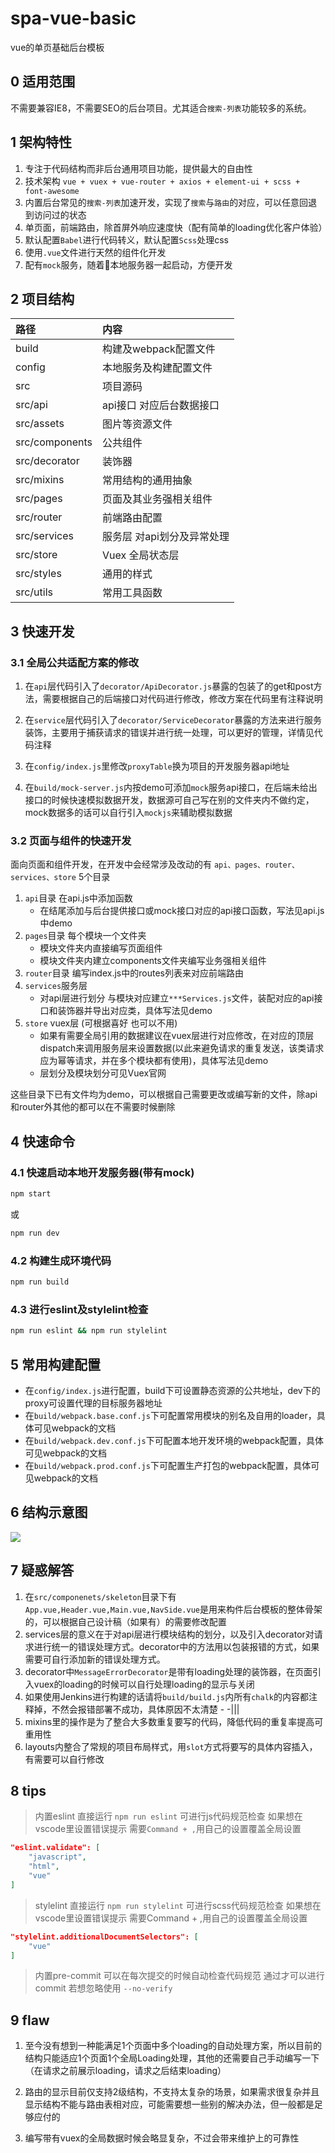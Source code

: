 # spa-vue-basic

vue的单页基础后台模板

## 0 适用范围
不需要兼容IE8，不需要SEO的后台项目。尤其适合```搜索-列表```功能较多的系统。

## 1 架构特性

1. 专注于代码结构而非后台通用项目功能，提供最大的自由性
1. 技术架构 ```vue + vuex + vue-router + axios + element-ui + scss + font-awesome```
4. 内置后台常见的```搜索-列表```加速开发，实现了```搜索```与```路由```的对应，可以任意回退到访问过的状态
1. 单页面，前端路由，除首屏外响应速度快（配有简单的loading优化客户体验）
2. 默认配置```Babel```进行代码转义，默认配置```Scss```处理css
3. 使用```.vue```文件进行天然的组件化开发
5. 配有```mock```服务，随着本地服务器一起启动，方便开发

## 2 项目结构
路径 | 内容
:--- | :---
build | 构建及webpack配置文件
config | 本地服务及构建配置文件
src | 项目源码
src/api | api接口 对应后台数据接口
src/assets | 图片等资源文件
src/components | 公共组件
src/decorator | 装饰器
src/mixins | 常用结构的通用抽象
src/pages | 页面及其业务强相关组件
src/router | 前端路由配置
src/services | 服务层 对api划分及异常处理
src/store | Vuex 全局状态层
src/styles | 通用的样式
src/utils | 常用工具函数

## 3 快速开发

### 3.1 全局公共适配方案的修改

1. 在```api```层代码引入了```decorator/ApiDecorator.js```暴露的包装了的get和post方法，需要根据自己的后端接口对代码进行修改，修改方案在代码里有注释说明

1. 在```service```层代码引入了```decorator/ServiceDecorator```暴露的方法来进行服务装饰，主要用于捕获请求的错误并进行统一处理，可以更好的管理，详情见代码注释

1. 在```config/index.js```里修改```proxyTable```换为项目的开发服务器api地址

1. 在```build/mock-server.js```内按demo可添加```mock```服务api接口，在后端未给出接口的时候快速模拟数据开发，数据源可自己写在别的文件夹内不做约定，mock数据多的话可以自行引入```mockjs```来辅助模拟数据

### 3.2 页面与组件的快速开发
面向页面和组件开发，在开发中会经常涉及改动的有 ```api、pages、router、services、store``` 5个目录
1. `api`目录 在api.js中添加函数
    *   在结尾添加与后台提供接口或mock接口对应的api接口函数，写法见api.js中demo
2. `pages`目录 每个模块一个文件夹
    *   模块文件夹内直接编写页面组件
    *   模块文件夹内建立components文件夹编写业务强相关组件
3.  `router`目录 编写index.js中的routes列表来对应前端路由
4.  `services`服务层
    *   对api层进行划分 与模块对应建立```***Services.js```文件，装配对应的api接口和装饰器并导出对应类，具体写法见demo
5.  `store` vuex层 (可根据喜好 也可以不用)
    *   如果有需要全局引用的数据建议在vuex层进行对应修改，在对应的顶层dispatch来调用服务层来设置数据(以此来避免请求的重复发送，该类请求应为幂等请求，并在多个模块都有使用)，具体写法见demo
    *   层划分及模块划分可见Vuex官网 

这些目录下已有文件均为demo，可以根据自己需要更改或编写新的文件，除api和router外其他的都可以在不需要时候删除
## 4 快速命令

### 4.1 快速启动本地开发服务器(带有mock)
```bash
npm start
```
或
```bash
npm run dev
```
### 4.2 构建生成环境代码
```bash
npm run build
```

### 4.3 进行eslint及stylelint检查
```bash
npm run eslint && npm run stylelint
```

## 5 常用构建配置
+   在```config/index.js```进行配置，build下可设置静态资源的公共地址，dev下的proxy可设置代理的目标服务器地址
+   在```build/webpack.base.conf.js```下可配置常用模块的别名及自用的loader，具体可见webpack的文档
+   在```build/webpack.dev.conf.js```下可配置本地开发环境的webpack配置，具体可见webpack的文档
+   在```build/webpack.prod.conf.js```下可配置生产打包的webpack配置，具体可见webpack的文档

## 6 结构示意图
![](./map.png)

## 7 疑惑解答
1.  在```src/componenets/skeleton```目录下有```App.vue,Header.vue,Main.vue,NavSide.vue```是用来构件后台模板的整体骨架的，可以根据自己设计稿（如果有）的需要修改配置
1.  services层的意义在于对api层进行模块结构的划分，以及引入decorator对请求进行统一的错误处理方式。decorator中的方法用以包装报错的方式，如果需要可自行添加新的错误处理方式。
1. 	decorator中```MessageErrorDecorator```是带有loading处理的装饰器，在页面引入vuex的loading的时候可以自行处理loading的显示与关闭
1.  如果使用Jenkins进行构建的话请将```build/build.js```内所有```chalk```的内容都注释掉，不然会报错部署不成功，具体原因不太清楚 - -|||
1.  mixins里的操作是为了整合大多数重复要写的代码，降低代码的重复率提高可重用性
1.  layouts内整合了常规的项目布局样式，用```slot```方式将要写的具体内容插入，有需要可以自行修改

## 8 tips
> 内置eslint 直接运行 `npm run eslint` 可进行js代码规范检查 如果想在vscode里设置错误提示 需要```Command + ,```用自己的设置覆盖全局设置
```json
"eslint.validate": [
    "javascript",
    "html",
    "vue"
]
```

> stylelint 直接运行 `npm run stylelint` 可进行scss代码规范检查 如果想在vscode里设置错误提示 需要Command + ,用自己的设置覆盖全局设置
```json
"stylelint.additionalDocumentSelectors": [
    "vue"
]
```

> 内置pre-commit 可以在每次提交的时候自动检查代码规范 通过才可以进行commit 若想忽略使用 ```--no-verify```

## 9 flaw
1.  至今没有想到一种能满足1个页面中多个loading的自动处理方案，所以目前的结构只能适应1个页面1个全局Loading处理，其他的还需要自己手动编写一下（在请求之前展示loading，请求之后结束loading）

1.  路由的显示目前仅支持2级结构，不支持太复杂的场景，如果需求很复杂并且显示结构不能与路由表相对应，可能需要想一些别的解决办法，但一般都是足够应付的

1.  编写带有vuex的全局数据时候会略显复杂，不过会带来维护上的可靠性
